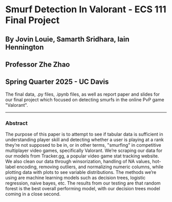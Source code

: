 # Smurf Detection In Valorant - ECS 111 Final Project

## By Jovin Louie, Samarth Sridhara, Iain Hennington

## Professor Zhe Zhao

## Spring Quarter 2025 - UC Davis

The final data, .py files, .ipynb files, as well as report paper and slides for our final project
which focused on detecting smurfs in the online PvP game "Valorant".

---

### Abstract

The purpose of this paper is to attempt to see if tabular data is sufficient in understanding player
skill and detecting whether a user is playing at a rank they’re not supposed to be in, or in other
terms, "smurfing" in competitive multiplayer video games, specifically Valorant. We’re scraping our
data for our models from Tracker.gg, a popular video game stat tracking website. We also clean our
data through winsorization, handling of NA values, hot-label encoding, removing outliers, and
normalizing numeric columns, while plotting data with plots to see variable distributions. The
methods we’re using are machine learning models such as decision trees, logistic regression, naive
bayes, etc. The results from our testing are that random forest is the best overall performing
model, with our decision trees model coming in a close second.
